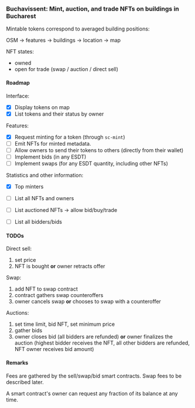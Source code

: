 
### Buchavissent: Mint, auction, and trade NFTs on buildings in Bucharest

Mintable tokens correspond to averaged building positions:

OSM -> features -> buildings -> location -> map

NFT states:
- owned
- open for trade (swap / auction / direct sell)

#### Roadmap

Interface:
- [x] Display tokens on map
- [x] List tokens and their status by owner

Features:
- [x] Request minting for a token (through `sc-mint`)
- [ ] Emit NFTs for minted metadata.
- [ ] Allow owners to send their tokens to others (directly from their wallet)
- [ ] Implement bids (in any ESDT)
- [ ] Implement swaps (for any ESDT quantity, including other NFTs)

Statistics and other information:
- [x] Top minters
- [ ] List all NFTs and owners
- [ ] List auctioned NFTs -> allow bid/buy/trade
- [ ] List all bidders/bids


#### TODOs

Direct sell:
1. set price
1. NFT is bought **or** owner retracts offer

Swap:
1. add NFT to swap contract
1. contract gathers swap counteroffers
1. owner cancels swap **or** chooses to swap with a counteroffer

Auctions:
1. set time limit, bid NFT, set minimum price
1. gather bids
1. owner closes bid (all bidders are refunded) **or** owner finalizes the auction
(highest bidder receives the NFT, all other bidders are refunded, NFT owner receives bid amount)

#### Remarks

Fees are gathered by the sell/swap/bid smart contracts.
Swap fees to be described later.

A smart contract's owner can request any fraction of its balance at any time.


